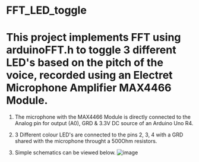 # FFT_LED_toggle
This project implements FFT using arduinoFFT.h to toggle 3 different LED's based on the pitch of the voice, recorded using an Electret Microphone Amplifier MAX4466 Module. 
============================================================================================================
1) The microphone with the MAX4466 Module is directly connected to the Analog pin for output (A0),  GRD & 3.3V DC source of an Arduino Uno R4.
2) 3 Different colour LED's are connected to the pins 2, 3, 4 with a GRD shared with the microphone throught a 500Ohm resistors.

3) Simple schematics can be viewed below.
![image](https://github.com/user-attachments/assets/acd5da4d-1228-4ab2-a51c-afbb0af6b176)
